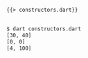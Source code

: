 <!--
title: Constructors
-->

<pre>
<code class="hljs dart">{{> constructors.dart}}
</code>
</pre>

```bash
$ dart constructors.dart
[30, 40]
[0, 0]
[4, 100]
```
